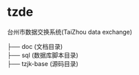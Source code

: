 # tzde
台州市数据交换系统(TaiZhou data exchange)

├── doc (文档目录)   
├── sql (数据库脚本目录)  
├── tzjk-base (源码目录)  
